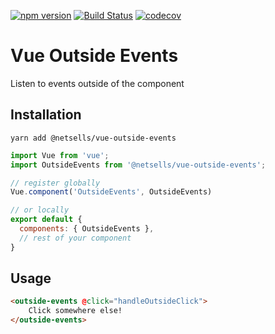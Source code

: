 [![npm version](https://badge.fury.io/js/%40netsells%2Fvue-outside-events.svg)](https://badge.fury.io/js/%40netsells%2Fvue-outside-events)
[![Build Status](https://travis-ci.com/netsells/vue-outside-events.svg?branch=master)](https://travis-ci.com/netsells/vue-outside-events)
[![codecov](https://codecov.io/gh/netsells/vue-outside-events/branch/master/graph/badge.svg)](https://codecov.io/gh/netsells/vue-outside-events)

# Vue Outside Events

Listen to events outside of the component

## Installation
```
yarn add @netsells/vue-outside-events
```

```javascript
import Vue from 'vue';
import OutsideEvents from '@netsells/vue-outside-events';

// register globally
Vue.component('OutsideEvents', OutsideEvents)

// or locally
export default {
  components: { OutsideEvents },
  // rest of your component
}
```

## Usage

```html
<outside-events @click="handleOutsideClick">
    Click somewhere else!
</outside-events>
```
